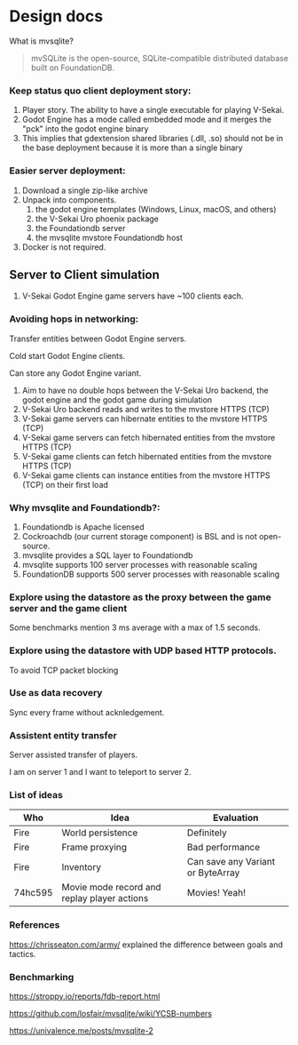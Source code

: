 # Design docs

What is mvsqlite?

> mvSQLite is the open-source, SQLite-compatible distributed database built on FoundationDB.

### Keep status quo client deployment story:

1. Player story. The ability to have a single executable for playing V-Sekai.
1. Godot Engine has a mode called embedded mode and it merges the "pck" into the godot engine binary
1. This implies that gdextension shared libraries (.dll, .so) should not be in the base deployment because it is more than a single binary

### Easier server deployment:

1. Download a single zip-like archive
1. Unpack into components.
   1. the godot engine templates (Windows, Linux, macOS, and others)
   2. the V-Sekai Uro phoenix package
   3. the Foundationdb server
   4. the mvsqlite mvstore Foundationdb host
1. Docker is not required.

## Server to Client simulation

1. V-Sekai Godot Engine game servers have ~100 clients each.

### Avoiding hops in networking:

Transfer entities between Godot Engine servers.

Cold start Godot Engine clients.

Can store any Godot Engine variant.

1. Aim to have no double hops between the V-Sekai Uro backend, the godot engine and the godot game during simulation
1. V-Sekai Uro backend reads and writes to the mvstore HTTPS (TCP)
1. V-Sekai game servers can hibernate entities to the mvstore HTTPS (TCP)
1. V-Sekai game servers can fetch hibernated entities from the mvstore HTTPS (TCP)
1. V-Sekai game clients can fetch hibernated entities from the mvstore HTTPS (TCP)
1. V-Sekai game clients can instance entities from the mvstore HTTPS (TCP) on their first load

### Why mvsqlite and Foundationdb?:

1. Foundationdb is Apache licensed
1. Cockroachdb (our current storage component) is BSL and is not open-source.
1. mvsqlite provides a SQL layer to Foundationdb
1. mvsqlite supports 100 server processes with reasonable scaling
1. FoundationDB supports 500 server processes with reasonable scaling

### Explore using the datastore as the proxy between the game server and the game client

Some benchmarks mention 3 ms average with a max of 1.5 seconds.

### Explore using the datastore with UDP based HTTP protocols.

To avoid TCP packet blocking

### Use as data recovery

Sync every frame without acknledgement.

### Assistent entity transfer

Server assisted transfer of players.

I am on server 1 and I want to teleport to server 2.

### List of ideas

| Who     | Idea                                        | Evaluation                        |
| ------- | ------------------------------------------- | --------------------------------- |
| Fire    | World persistence                           | Definitely                        |
| Fire    | Frame proxying                              | Bad performance                   |
| Fire    | Inventory                                   | Can save any Variant or ByteArray |
| 74hc595 | Movie mode record and replay player actions | Movies! Yeah!                     |

### References

https://chrisseaton.com/army/ explained the difference between goals and tactics.

### Benchmarking

https://stroppy.io/reports/fdb-report.html

https://github.com/losfair/mvsqlite/wiki/YCSB-numbers

https://univalence.me/posts/mvsqlite-2
